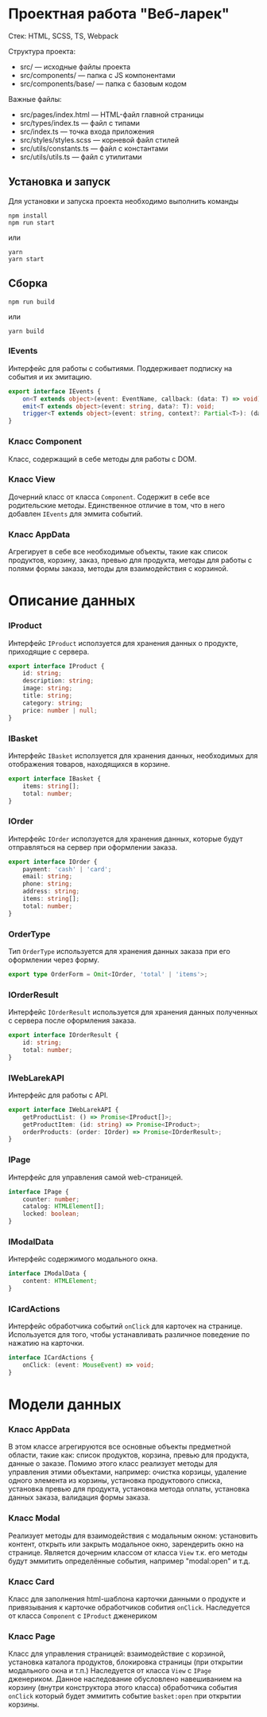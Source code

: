 # Проектная работа "Веб-ларек"

Стек: HTML, SCSS, TS, Webpack

Структура проекта:
- src/ — исходные файлы проекта
- src/components/ — папка с JS компонентами
- src/components/base/ — папка с базовым кодом

Важные файлы:
- src/pages/index.html — HTML-файл главной страницы
- src/types/index.ts — файл с типами
- src/index.ts — точка входа приложения
- src/styles/styles.scss — корневой файл стилей
- src/utils/constants.ts — файл с константами
- src/utils/utils.ts — файл с утилитами

## Установка и запуск
Для установки и запуска проекта необходимо выполнить команды

```
npm install
npm run start
```

или

```
yarn
yarn start
```
## Сборка

```
npm run build
```

или

```
yarn build
```

### IEvents

Интерфейс для работы с событиями. Поддерживает подписку на события и их эмитацию.

```ts
export interface IEvents {
    on<T extends object>(event: EventName, callback: (data: T) => void): void;
    emit<T extends object>(event: string, data?: T): void;
    trigger<T extends object>(event: string, context?: Partial<T>): (data: T) => void;
}
```

### Класс Component

Класс, содержащий в себе методы для работы с DOM.

### Класс View

Дочерний класс от класса `Component`. Содержит в себе все родительские методы. Единственное отличие в том, что в него добавлен `IEvents` для эммита событий.

### Класс AppData

Агрегирует в себе все необходимые объекты, такие как список продуктов, корзину, заказ, превью для продукта, методы для работы с полями формы заказа, методы для взаимодействия с корзиной.

# Описание данных

### IProduct

Интерфейс `IProduct` исползуется для хранения данных о продукте, приходящие с сервера.

```ts
export interface IProduct {
    id: string;
    description: string;
    image: string;
    title: string;
    category: string;
    price: number | null;
}
```

### IBasket

Интерфейс `IBasket` исползуется для хранения данных, необходимых для отображения товаров, находящихся в корзине.

```ts
export interface IBasket { 
    items: string[];
    total: number;
}
```

### IOrder

Интерфейс `IOrder` исползуется для хранения данных, которые будут отправляться на сервер при оформлении заказа.

```ts
export interface IOrder {
    payment: 'cash' | 'card';
    email: string;
    phone: string;
    address: string;
    items: string[];
    total: number;
}
```
### OrderType

Тип `OrderType` используется для хранения данных заказа при его оформлении через форму.

```ts
export type OrderForm = Omit<IOrder, 'total' | 'items'>;
```

### IOrderResult

Интерфейс `IOrderResult` используется для хранения данных полученных с сервера после оформления заказа.


```ts
export interface IOrderResult {
    id: string;
    total: number;
}
```

### IWebLarekAPI 

Интерфейс для работы с API.

```ts
export interface IWebLarekAPI {
    getProductList: () => Promise<IProduct[]>;
    getProductItem: (id: string) => Promise<IProduct>;
    orderProducts: (order: IOrder) => Promise<IOrderResult>;
}
```

### IPage

Интерфейс для управления самой web-страницей.

```ts
interface IPage {
    counter: number;
    catalog: HTMLElement[];
    locked: boolean;
}
```

### IModalData

Интерфейс содержимого модального окна.

```ts
interface IModalData {
    content: HTMLElement;
}
```

### ICardActions

Интерфейс обработчика событий `onClick` для карточек на странице. Используется для того, чтобы устанавливать различное поведение по нажатию на карточки.

```ts
interface ICardActions {
    onClick: (event: MouseEvent) => void;
}
```

# Модели данных

### Класс AppData

В этом классе агрегируются все основные объекты предметной области, такие как: список продуктов, корзина, превью для продукта, данные о заказе. Помимо этого класс реализует методы для управления этими объектами, например: очистка корзицы, удаление одного элемента из корзины, установка продуктового списка, установка превью для продукта, установка метода оплаты, установка данных заказа, валидация формы заказа.

### Класс Modal 

Реализует методы для взаимодействия с модальным окном: установить контент, открыть или закрыть модальное окно, зарендерить окно на странице.
Является дочерним классом от класса `View` т.к. его методы будут эммитить определённые события, например "modal:open" и т.д.
 
### Класс Card

Класс для заполнения html-шаблона карточки данными о продукте и привязывания к карточке обработчиков собития `onClick`.
Наследуется от класса `Component` с `IProduct` дженериком

### Класс Page

Класс для управления страницей: взаимодействие с корзиной, установка каталога продуктов, блокировка страницы (при открытии модального окна и т.п.)
Наследуется от класса `View` с `IPage` дженериком. Данное наследование обусловлено навешиванием на корзину (внутри конструктора этого класса) обработчика события `onClick` который будет эммитить событие `basket:open` при открытии корзины.